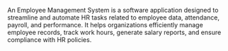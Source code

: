An Employee Management System is a software application designed to streamline and automate HR tasks related to employee data, attendance, payroll, and performance. It helps organizations efficiently manage employee records, track work hours, generate salary reports, and ensure compliance with HR policies.
